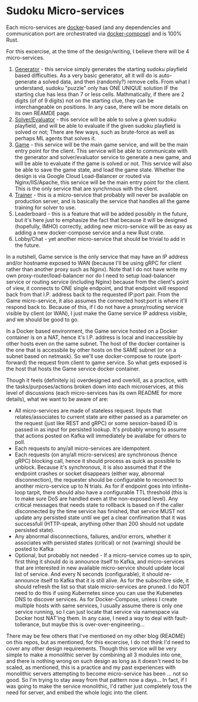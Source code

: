 # Sudoku Micro-services

Each micro-services are [docker](Dockerfile)-based (and any dependencies and communication port are orchestrated via [docker-compose](docker-compose.yml)) and is 100% Rust.

For this excercise, at the time of the design/writing, I believe there will be 4 micro-services.

1. [Generator](generator/README.md) - this service simply generates the starting sudoku playfield based difficulties.  As a very basic generator, all it will do is auto-generate a solved data, and then (randomly?) remove cells.  From what I understand, sudoku "puzzle" only has ONE UNIQUE solution IF the starting clue has less than 7 or less cells.  Mathmatically, if there are 2 digits (of of 9 digits) not on the starting clue, they can be interchangeable on positions.  In any case, there will be more details on its own REAMDE page.
2. [Solver/Evaluator](resolver/README.md) - this service will be able to solve a given sudoku playfield, and will be able to evaluate if the given sudoku playfield is solved or not; There are few ways, such as brute-force as well as perhaps ML agents that solves it.
3. [Game](game/README.md) - this service will be the main game service, and will be the main entry point for the client.  This service will be able to communicate with the generator and solver/evaluator service to generate a new game, and will be able to evaluate if the game is solved or not.  This service will also be able to save the game state, and load the game state.  Whether the design is via Google Cloud Load-Balancer or routed via Nginx/IIS/Apache, this service will be the main entry point for the client.  This is the only service that are synchrnous with the client.
4. [Trainer](trainer/README.md) - this is a micro-service that probably will never be available on production server, and is basically the service that handles all the game training for solver to use.
5. Leaderboard - this is a feature that will be added possibly in the future, but it's here just to emphasize the fact that because it will be designed (hopefully, IMHO) correctly, adding new  micro-service will be as easy as adding a new docker-compose service and a new Rust crate.
6. Lobby/Chat - yet another  micro-service that should be trivial to add in the future.

In a nutshell, Game service is the only service that may have an IP address and/or hostname exposed to WAN (because I'll be using gRPC for client rather than another proxy such as Nginx).  Note that I do not have write my own proxy-router/load-balancer nor do I need to setup load-balancer service or routing service (including Nginx) because from the client's point of view, it connects to ONE single endpoint, and that endpoint will respond back from that I.P. address back to the requested IP:port pair.  From the Game micro-service, it also assumes the connected host:port is where it'll respond back to.  Because of this, if I do not have a proxy/routing service visible by client (or WAN), I just make the Game service IP address visible, and we should be good to go.

In a Docker based environment, the Game service hosted on a Docker container is on a NAT, hence it's I.P. address is local and inaccessible by other hosts even on the same subnet.  The host of the docker container is the one that is accessbile by other hosts on the SAME subnet (or on a subnet based on netmask).  So we'll use docker-compose to route (port-forward) the request from client to game service.  So what gets exposed is the host that hosts the Game service docker container.

Though it feels (definitely is) overdesigned and overkill, as a practice, with the tasks/purposes/actions broken down into each microservices, at this level of discussions (each micro-services has its own README for more details), what we want to be aware of are:

- All micro-services are made of stateless request.  Inputs that relates/associates to current state are either passed as a parameter on the request (just like REST and gRPC) or some session-based ID is passed in as input for persisted lookup.  It's probably wrong to assume that actions posted on Kafka will immediately be availabe for others to poll.
- Each requests to any/all micro-services are idempotent.
- Each requests (on any/all micro-services) are synchronous (hence gRPC) blocking call, hence it should process as quick as possible to unblock.  Because it's synchronous, it is also assumed that if the endpoint crashes or socket disappears (either way, abnormal disconnection), the requester should be configurable to reconnect to another micro-service up to N trials.  As for if endpoint goes into infinite-loop tarpit, there should also have a configurable TTL threshold (this is to make sure DoS are handled even at the non-exposed level).  Any critical messages that needs state to rollback is based on if the caller disconnected by the time service has finished, that service MUST not update any persisted state until we get a clear confirmation that it was successfull (HTTP-speak, anything other than 200 should not update persisted state).
- Any abnormal disconnections, failures, and/or errors, whether it associates with persisted states (critical) or not (warning) should be posted to Kafka
- Optional, but probably not needed - If a micro-service comes up to spin, first thing it should do is announce itself to Kafka, and micro-services that are interested in new available micro-service should update local list of service.  And every N seconds (configurable), it should re-announce itself to Kafka that it is still alive.  As for the subscribre side, it should refresh the list so that stale micro-services are pruned.  I do NOT need to do this if using Kubernetes since you can use the Kubenetes DNS to discover services.  As for Docker-Compose, unless I create multiple hosts with same services, I usually assume there is only one service running, so I can just locate that service via namespace via Docker host NAT'ing them.  In any case, I need a way to deal with fault-tollerance, but maybe this is over-over-engineering...

There may be few others that I've mentioned on my other blog (README) on this repos, but as mentioned, for this excercise, I do not think I'd need to cover any other design requirements.  Though this service will be very simple to make a monolithic server by combining all 3 modules into one, and there is nothing wrong on such design as long as it doesn't need to be scaled, as mentioned, this is a practice and my past experiences with monolithic servers attempting to become micro-service has been ... not so good.  So I'm trying to stay away from that pattern now a days...  In fact, if I was going to make the service monolithic, I'd rather just completely toss the need for server, and embed the whole logic into the client.
